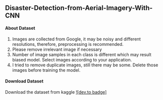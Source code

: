 ## Disaster-Detection-from-Aerial-Imagery-With-CNN

#### About Dataset
1. Images are collected from Google, it may be noisy and different resolutions, therefore, preprocessing is recommended.
2. Please remove irrelevant image if necessary
3. Number of image samples in each class is different which may result biased model. Select images according to your application.
4. I tried to remove duplicate images, still there may be some. Delete those images before training the model.

#### Download Dataset
Download the dataset from kaggle
[![dev.to badge]](https://www.kaggle.com/arbethi/disaster-detection-from-aerial-imagery-with-cnn)
